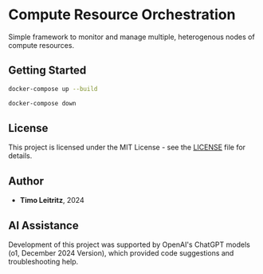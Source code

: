 # Compute Resource Orchestration

Simple framework to monitor and manage multiple, heterogenous nodes of compute resources.

## Getting Started

```bash
docker-compose up --build
```

```bash
docker-compose down
```

## License

This project is licensed under the MIT License - see the [LICENSE](LICENSE) file for details.

## Author

- **Timo Leitritz**, 2024

## AI Assistance

Development of this project was supported by OpenAI's ChatGPT models (o1, December 2024 Version), which provided code suggestions and troubleshooting help.